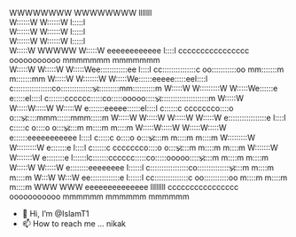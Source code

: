 
                                                                                                                               
                                                                                                                               
WWWWWWWW                           WWWWWWWW               lllllll                                                              
W::::::W                           W::::::W               l:::::l                                                              
W::::::W                           W::::::W               l:::::l                                                              
W::::::W                           W::::::W               l:::::l                                                              
 W:::::W           WWWWW           W:::::W eeeeeeeeeeee    l::::l     cccccccccccccccc   ooooooooooo      mmmmmmm    mmmmmmm   
  W:::::W         W:::::W         W:::::Wee::::::::::::ee  l::::l   cc:::::::::::::::c oo:::::::::::oo  mm:::::::m  m:::::::mm 
   W:::::W       W:::::::W       W:::::We::::::eeeee:::::eel::::l  c:::::::::::::::::co:::::::::::::::om::::::::::mm::::::::::m
    W:::::W     W:::::::::W     W:::::We::::::e     e:::::el::::l c:::::::cccccc:::::co:::::ooooo:::::om::::::::::::::::::::::m
     W:::::W   W:::::W:::::W   W:::::W e:::::::eeeee::::::el::::l c::::::c     ccccccco::::o     o::::om:::::mmm::::::mmm:::::m
      W:::::W W:::::W W:::::W W:::::W  e:::::::::::::::::e l::::l c:::::c             o::::o     o::::om::::m   m::::m   m::::m
       W:::::W:::::W   W:::::W:::::W   e::::::eeeeeeeeeee  l::::l c:::::c             o::::o     o::::om::::m   m::::m   m::::m
        W:::::::::W     W:::::::::W    e:::::::e           l::::l c::::::c     ccccccco::::o     o::::om::::m   m::::m   m::::m
         W:::::::W       W:::::::W     e::::::::e         l::::::lc:::::::cccccc:::::co:::::ooooo:::::om::::m   m::::m   m::::m
          W:::::W         W:::::W       e::::::::eeeeeeee l::::::l c:::::::::::::::::co:::::::::::::::om::::m   m::::m   m::::m
           W:::W           W:::W         ee:::::::::::::e l::::::l  cc:::::::::::::::c oo:::::::::::oo m::::m   m::::m   m::::m
            WWW             WWW            eeeeeeeeeeeeee llllllll    cccccccccccccccc   ooooooooooo   mmmmmm   mmmmmm   mmmmmm
                                                                                                                               
                                                                                                                               
                                                                                                                               
                                                                                                                               
                                                                                                                               
                                                                                                                               
                                                                                                                               
- 👋 Hi, I’m @IslamT1
- 📫 How to reach me ... nikak

<!---
IslamT1/IslamT1 is a ✨ special ✨ repository because its `README.md` (this file) appears on your GitHub profile.
You can click the Preview link to take a look at your changes.
--->
